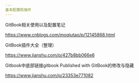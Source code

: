 ```yaml
---
基本配置和插件
---
```


GitBook相关使用以及配置笔记

https://www.cnblogs.com/moqiutao/p/12145868.html


GitBook插件大全（整理）

https://www.jianshu.com/p/427b8bb066e6


Gitbook中底部链接gitbook Published with GitBook的修改与隐藏

https://www.jianshu.com/p/23353e771082

